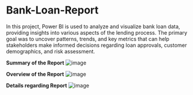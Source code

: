 # Bank-Loan-Report
In this project, Power BI is used to analyze and visualize bank loan data, providing insights into various aspects of the lending process. The primary goal was to uncover patterns, trends, and key metrics that can help stakeholders make informed decisions regarding loan approvals, customer demographics, and risk assessment.

**Summary of the Report**
![image](https://github.com/user-attachments/assets/2999f98f-3bac-453c-9d04-85603cab3d13)

**Overview of the Report**
![image](https://github.com/user-attachments/assets/dfeb4ce4-1683-4e7a-a65c-bb915c60b1c5)

**Details regarding Report**
![image](https://github.com/user-attachments/assets/c891a992-ce99-4e50-8292-925a7fca60d8)
